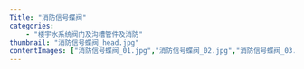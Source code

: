 ```yaml
---
Title: "消防信号蝶阀"
categories:
    - "楼宇水系统阀门及沟槽管件及消防"
thumbnail: "消防信号蝶阀_head.jpg"
contentImages: ["消防信号蝶阀_01.jpg","消防信号蝶阀_02.jpg","消防信号蝶阀_03.jpg","消防信号蝶阀_04.jpg","消防信号蝶阀_05.jpg"]
---
```

